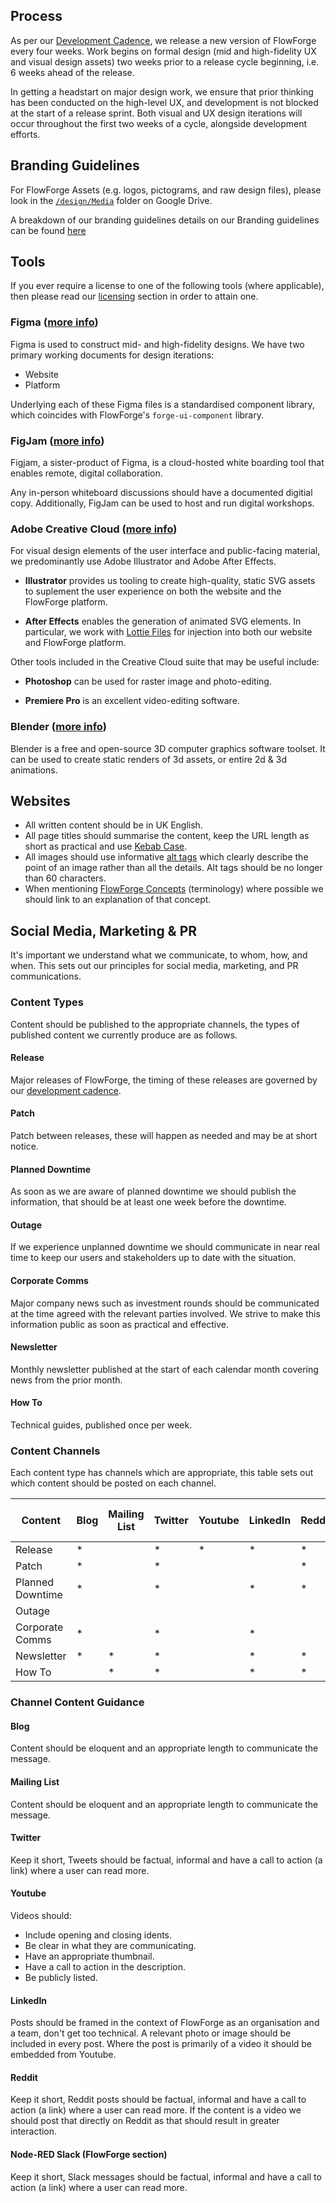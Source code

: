 ## Process

As per our [Development Cadence](../development#cadence), we release a new version of FlowForge every four weeks. Work begins on formal design (mid and high-fidelity UX and visual design assets) two weeks prior to a release cycle beginning, i.e. 6 weeks ahead of the release. 

In getting a headstart on major design work, we ensure that prior thinking has been conducted on the high-level UX, and development is not blocked at the start of a release sprint. Both visual and UX design iterations will occur throughout the first two weeks of a cycle, alongside development efforts.

## Branding Guidelines

For FlowForge Assets (e.g. logos, pictograms, and raw design files), please look in the [`/design/Media`](https://drive.google.com/drive/u/1/folders/1guBnBUrIiRXuK6vsik_NIXIhtE1cZRRa) folder on Google Drive.

A breakdown of our branding guidelines details on our Branding guidelines can  be found [here](./branding.md)
## Tools

If you ever require a license to one of the following tools (where applicable), then please read our [licensing](../peopleops#software-licenses) section in order to attain one.

### Figma ([more info](https://www.figma.com/))

Figma is used to construct mid- and high-fidelity designs. We have two primary working documents for design iterations:

- Website
- Platform

Underlying each of these Figma files is a standardised component library, which coincides with FlowForge's `forge-ui-component` library.

### FigJam ([more info](https://www.figma.com/figjam/))

Figjam, a sister-product of Figma, is a cloud-hosted white boarding tool that enables remote, digital collaboration. 

Any in-person whiteboard discussions should have a documented digitial copy. Additionally, FigJam can be used to host and run digital workshops.


### Adobe Creative Cloud ([more info](https://www.adobe.com/uk/creativecloud.html))

For visual design elements of the user interface and public-facing material, we predominantly use Adobe Illustrator and Adobe After Effects.

- **Illustrator** provides us tooling to create high-quality, static SVG assets to suplement the user experience on both the website and the FlowForge platform.

- **After Effects** enables the generation of animated SVG elements. In particular, we work with [Lottie Files](https://lottiefiles.com/) for injection into both our website and FlowForge platform.

Other tools included in the Creative Cloud suite that may be useful include:

- **Photoshop** can be used for raster image and photo-editing.

- **Premiere Pro** is an excellent video-editing software.

### Blender ([more info](https://blender.org))

Blender is a free and open-source 3D computer graphics software toolset. It can be used to create static renders of 3d assets, or entire 2d & 3d animations. 

## Websites

- All written content should be in UK English.
- All page titles should summarise the content, keep the URL length as short as practical and use [Kebab Case](https://en.wiktionary.org/wiki/kebab_case).
- All images should use informative [alt tags](https://www.w3.org/WAI/tutorials/images/tips/) which clearly describe the point of an image rather than all the details. Alt tags should be no longer than 60 characters.
- When mentioning [FlowForge Concepts](https://flowforge.com/docs/user/concepts/) (terminology) where possible we should link to an explanation of that concept.

## Social Media, Marketing & PR

It's important we understand what we communicate, to whom, how, and when. This sets out our principles for social media, marketing, and PR communications.

### Content Types

Content should be published to the appropriate channels, the types of published content we currently produce are as follows.

#### Release

Major releases of FlowForge, the timing of these releases are governed by our [development cadence](https://flowforge.com/handbook/development/#cadence).

#### Patch

Patch between releases, these will happen as needed and may be at short notice.

#### Planned Downtime

As soon as we are aware of planned downtime we should publish the information, that should be at least one week before the downtime.

#### Outage

If we experience unplanned downtime we should communicate in near real time to keep our users and stakeholders up to date with the situation.

#### Corporate Comms

Major company news such as investment rounds should be communicated at the time agreed with the relevant parties involved. We strive to make this information public as soon as practical and effective.

#### Newsletter

Monthly newsletter published at the start of each calendar month covering news from the prior month.

#### How To

Technical guides, published once per week.


### Content Channels

Each content type has channels which are appropriate, this table sets out which content should be posted on each channel.

|Content          |Blog  |Mailing List |Twitter  |Youtube  |LinkedIn |Reddit |Node-RED Slack|
|---              |---   |---          |---      |---      |---      |---    |---           |
|Release          |*     |             |*        |*        |*        |*      |*             |  
|Patch            |*     |             |*        |         |         |*      |*             |   
|Planned Downtime |*     |             |*        |         |*        |*      |*             | 
|Outage           |      |             |         |         |         |       |              |
|Corporate Comms  |*     |             |*        |         |*        |       |              |
|Newsletter       |*     |*            |*        |         |*        |*      |*             |
|How To           |      |*            |*        |         |*        |*      |*             |  


### Channel Content Guidance

#### Blog

Content should be eloquent and an appropriate length to communicate the message.

#### Mailing List

Content should be eloquent and an appropriate length to communicate the message.

#### Twitter

Keep it short, Tweets should be factual, informal and have a call to action (a link) where a user can read more.

#### Youtube

Videos should:

- Include opening and closing idents.
- Be clear in what they are communicating.
- Have an appropriate thumbnail.
- Have a call to action in the description.
- Be publicly listed.

#### LinkedIn

Posts should be framed in the context of FlowForge as an organisation and a team, don't get too technical. A relevant photo or image should be included in every post. Where the post is primarily of a video it should be embedded from Youtube.

#### Reddit

Keep it short, Reddit posts should be factual, informal and have a call to action (a link) where a user can read more. If the content is a video we should post that directly on Reddit as that should result in greater interaction.

#### Node-RED Slack (FlowForge section)

Keep it short, Slack messages should be factual, informal and have a call to action (a link) where a user can read more.
